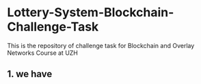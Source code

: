 # Lottery-System-Blockchain-Challenge-Task
This is the repository of challenge task for Blockchain and Overlay Networks Course at UZH
## 1. we have 
